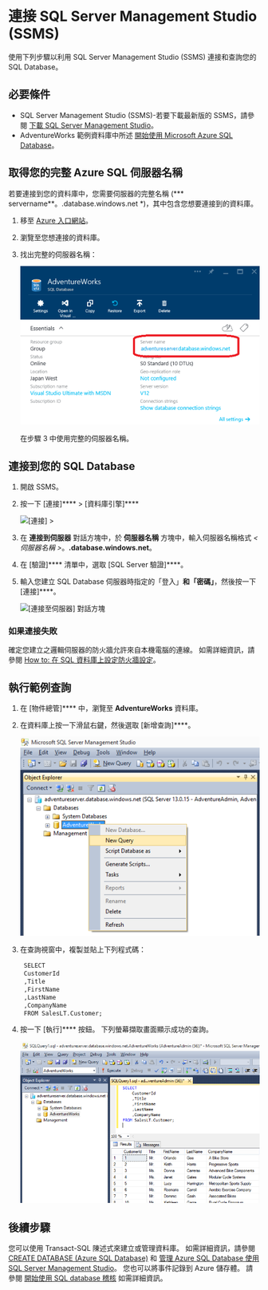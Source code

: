 <properties
   pageTitle="如何使用 SSMS 連接到 Azure SQL Database | Microsoft Azure"
   description="了解如何使用 SSMS 連接到 Azure SQL Database。"
   services="sql-database"
   documentationCenter=""
   authors="sidneyh"
   manager="jeffreyg"
   editor=""
   tags=""/>
<tags
   ms.service="sql-database"
   ms.devlang="na"
   ms.topic="article"
   ms.tgt_pltfrm="na"
   ms.workload="data-management"
   ms.date="09/14/2015"
   ms.author="sidneyh"/>


# 連接 SQL Server Management Studio (SSMS)

使用下列步驟以利用 SQL Server Management Studio (SSMS) 連接和查詢您的 SQL Database。

## 必要條件

* SQL Server Management Studio (SSMS)-若要下載最新版的 SSMS，請參閱 [下載 SQL Server Management Studio](https://msdn.microsoft.com/library/mt238290.aspx)。
* AdventureWorks 範例資料庫中所述 [開始使用 Microsoft Azure SQL Database](sql-database-get-started.md)。


## 取得您的完整 Azure SQL 伺服器名稱

若要連接到您的資料庫中，您需要伺服器的完整名稱 (*** servername**。.database.windows.net *)，其中包含您想要連接到的資料庫。

1. 移至 [Azure 入口網站](https://portal.azure.com)。
2. 瀏覽至您想連接的資料庫。
3. 找出完整的伺服器名稱：

    ![完整伺服器名稱][6]

    在步驟 3 中使用完整的伺服器名稱。



## 連接到您的 SQL Database

1. 開啟 SSMS。
2. 按一下 [連接]**** > [資料庫引擎]****

    ![[連接] > ][7]

2. 在 **連接到伺服器** 對話方塊中，於 **伺服器名稱** 方塊中，輸入伺服器名稱格式 *< 伺服器名稱 >*。**.database.windows.net**。
3. 在 [驗證]**** 清單中，選取 [SQL Server 驗證]****。
4. 輸入您建立 SQL Database 伺服器時指定的「登入」****和「密碼」****，然後按一下 [連接]****。

    ![[連接至伺服器] 對話方塊][2]



### 如果連接失敗

確定您建立之邏輯伺服器的防火牆允許來自本機電腦的連線。 如需詳細資訊，請參閱 [How to: 在 SQL 資料庫上設定防火牆設定](sql-database-configure-firewall-settings.md)。

## 執行範例查詢

1. 在 [物件總管]**** 中，瀏覽至 **AdventureWorks** 資料庫。
2. 在資料庫上按一下滑鼠右鍵，然後選取 [新增查詢]****。

    ![新增查詢][4]

3. 在查詢視窗中，複製並貼上下列程式碼：

        SELECT
        CustomerId
        ,Title
        ,FirstName
        ,LastName
        ,CompanyName
        FROM SalesLT.Customer;

4. 按一下 [執行]**** 按鈕。 下列螢幕擷取畫面顯示成功的查詢。

    ![成功][5]




## 後續步驟

您可以使用 Transact-SQL 陳述式來建立或管理資料庫。 如需詳細資訊，請參閱 [CREATE DATABASE (Azure SQL Database)](https://msdn.microsoft.com/library/dn268335.aspx) 和 [管理 Azure SQL Database 使用 SQL Server Management Studio](sql-database-manage-azure-ssms.md)。 您也可以將事件記錄到 Azure 儲存體。 請參閱 [開始使用 SQL database 稽核](sql-database-auditing-get-started.md) 如需詳細資訊。




[1]: ./media/sql-database-connect-to-database/1-download.png 
[2]: ./media/sql-database-connect-to-database/2-connect.png 
[3]: ./media/sql-database-connect-to-database/3-connect-to-database.png 
[4]: ./media/sql-database-connect-to-database/4-run-query.png 
[5]: ./media/sql-database-connect-to-database/5-success.png 
[6]: ./media/sql-database-connect-to-database/server-name.png 
[7]: ./media/sql-database-connect-to-database/connect-dbengine.png 

